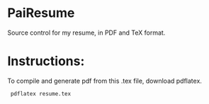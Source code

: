 # PaiResume
Source control for my resume, in PDF and TeX format.

# Instructions:
To compile and generate pdf from this .tex file, download pdflatex.

<pre><code> pdflatex resume.tex </pre></code>